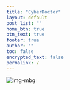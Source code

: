 ```yaml
---
title: "CyberDoctor"
layout: default
post_list: ""
home_btn: true
btn_text: true
footer: true
author: ""
toc: false
encrypted_text: false
permalink: /
---
```


![img-mbg]({{site.url}}{{site.baseurl}}{{site.assets_path}}/img/imgmg.JPG)
